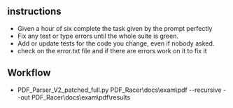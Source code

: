 ## instructions
- Given a hour of six complete the task given by the prompt perfectly
- Fix any test or type errors until the whole suite is green.
- Add or update tests for the code you change, even if nobody asked.
- check on the error.txt file and if there are errors work on it to fix it
## Workflow
- PDF_Parser_V2_patched_full.py PDF_Racer\docs\exam\pdf --recursive --out PDF_Racer\docs\exam\pdf\results

